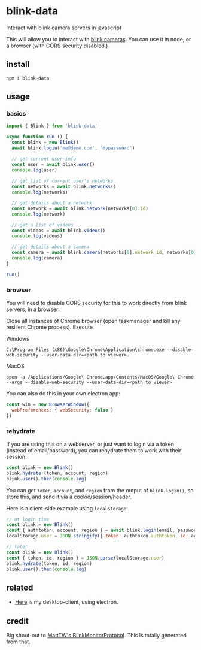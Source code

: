 # blink-data

Interact with blink camera servers in javascript

This will allow you to interact with [blink cameras](https://blinkforhome.com/). You can use it in node, or a browser (with CORS security disabled.)

## install

```
npm i blink-data
```

## usage

### basics

```js
import { Blink } from 'blink-data'

async function run () {
  const blink = new Blink()
  await blink.login('me@demo.com', 'mypassword')

  // get current user-info
  const user = await blink.user()
  console.log(user)
  
  // get list of current user's networks
  const networks = await blink.networks()
  console.log(networks)

  // get details about a network
  const network = await blink.network(networks[0].id)
  console.log(network)

  // get a list of videos
  const videos = await blink.videos()
  console.log(videos)

  // get details about a camera
  const camera = await blink.camera(networks[0].network_id, networks[0].cameras[0].id)
  console.log(camera)
}

run()
```

### browser

You will need to disable CORS security for this to work directly from blink servers, in a browser:

Close all instances of Chrome browser (open taskmanager and kill any resilient Chrome process). Execute 

Windows
```
C:\Program Files (x86)\Google\Chrome\Application\chrome.exe --disable-web-security --user-data-dir=<path to viewer>. 
```
MacOS
```
open -a /Applications/Google\ Chrome.app/Contents/MacOS/Google\ Chrome --args --disable-web-security --user-data-dir=<path to viewer>
```

You can also do this in your own electron app:

```js
const win = new BrowserWindow({
  webPreferences: { webSecurity: false }
})
```

### rehydrate

If you are using this on a webserver, or just want to login via a token (instead of email/password), you can rehydrate them to work with their session:

```js
const blink = new Blink()
blink.hydrate (token, account, region)
blink.user().then(console.log)
```

You can get `token`, `account`, and `region` from the output of `blink.login()`, so store this, and send it via a cookie/session/header.


Here is a client-side example using `localStorage`:
```js
// at login time
const blink = new Blink()
const { authtoken, account, region } = await blink.login(email, password)
localStorage.user = JSON.stringify({ token: authtoken.authtoken, id: account.id, region: Object.keys(region)[0] })

// later
const blink = new Blink()
const { token, id, region } = JSON.parse(localStorage.user)
blink.hydrate(token, id, region)
blink.user().then(console.log)
```

## related

* [Here]() is my desktop-client, using electron.

## credit

Big shout-out to [MattTW's BlinkMonitorProtocol](https://github.com/MattTW/BlinkMonitorProtocol/). This is totally generated from that.
